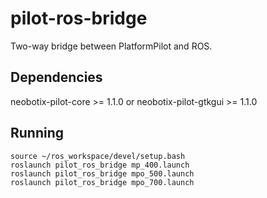 # pilot-ros-bridge

Two-way bridge between PlatformPilot and ROS.

## Dependencies

neobotix-pilot-core >= 1.1.0 or neobotix-pilot-gtkgui >= 1.1.0

## Running

```
source ~/ros_workspace/devel/setup.bash
roslaunch pilot_ros_bridge mp_400.launch
roslaunch pilot_ros_bridge mpo_500.launch
roslaunch pilot_ros_bridge mpo_700.launch
```
